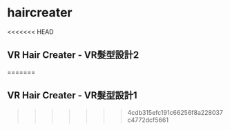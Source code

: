 # haircreater

<<<<<<< HEAD
## VR Hair Creater - VR髮型設計2
=======
## VR Hair Creater - VR髮型設計1
>>>>>>> 4cdb315efc191c66256f8a228037c4772dcf5661
